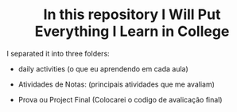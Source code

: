 <h1 align="center">In this repository I Will Put Everything I Learn in College</h1>


   I separated it into three folders:

- daily activities
(o que eu aprendendo em cada aula)

- Atividades de Notas:
(principais atividades que me avaliam)

- Prova ou Project Final
(Colocarei o codigo de avalicação final)
